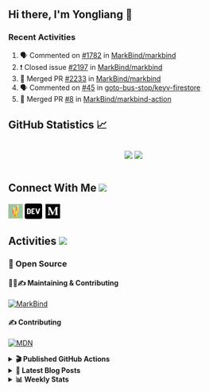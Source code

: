## Hi there, I'm Yongliang 👋

### Recent Activities

<!--START_SECTION:activity-->
1. 🗣 Commented on [#1782](https://github.com/MarkBind/markbind/issues/1782) in [MarkBind/markbind](https://github.com/MarkBind/markbind)
2. ❗️ Closed issue [#2197](https://github.com/MarkBind/markbind/issues/2197) in [MarkBind/markbind](https://github.com/MarkBind/markbind)
3. 🎉 Merged PR [#2233](https://github.com/MarkBind/markbind/pull/2233) in [MarkBind/markbind](https://github.com/MarkBind/markbind)
4. 🗣 Commented on [#45](https://github.com/goto-bus-stop/keyv-firestore/issues/45) in [goto-bus-stop/keyv-firestore](https://github.com/goto-bus-stop/keyv-firestore)
5. 🎉 Merged PR [#8](https://github.com/MarkBind/markbind-action/pull/8) in [MarkBind/markbind-action](https://github.com/MarkBind/markbind-action)
<!--END_SECTION:activity-->

## GitHub Statistics :chart_with_upwards_trend:
<div align="center">
<div style="display: flex; align-items: center; justify-content: center;">

[![](https://github-readme-stats-tlylt.vercel.app/api?username=tlylt&show_icons=true&theme=tokyonight&hide_border=true&locale=en)](https://github.com/tlylt)
[![](https://github-readme-streak-stats.herokuapp.com/?user=tlylt&theme=tokyonight&hide_border=true)](https://github.com/tlylt)
</div>
</div>

## Connect With Me <img src="https://media.giphy.com/media/2wh5K5yE3ulp3xgYcG/giphy-downsized.gif" width="30">

<a href="https://www.yongliangliu.com/" target="_blank"><img align="center" src="static/site-icon.png" alt="yongliangliu.com" height="29" width="29" /></a>
<a href="https://dev.to/tlylt" target="_blank"><img align="center" src="static/dev-badge.svg" alt="dev.to/tlylt" height="35" width="35" /></a>
<a href="https://tlylt.medium.com" target="_blank"><img align="center" src="static/medium.png" alt="tlylt.medium.com" height="35" width="35" /></a>

## Activities <img src="https://media.giphy.com/media/WUlplcMpOCEmTGBtBW/giphy.gif" width="30">

### 🔭 Open Source

#### 👷‍♂️✍️ Maintaining & Contributing
[![MarkBind](https://github-readme-stats-tlylt.vercel.app/api/pin/?username=markbind&repo=markbind)](https://github.com/MarkBind/markbind)

#### ✍️ Contributing
[![MDN](https://github-readme-stats-tlylt.vercel.app/api/pin/?username=mdn&repo=content)](https://github.com/mdn/content)

<details>
<summary> <b>🎬 Published GitHub Actions </b> </summary>

[![install-graphviz](https://github-readme-stats-tlylt.vercel.app/api/pin/?username=tlylt&repo=install-graphviz)](https://github.com/tlylt/install-graphviz)

[![reposense-action](https://github-readme-stats-tlylt.vercel.app/api/pin/?username=tlylt&repo=reposense-action)](https://github.com/tlylt/reposense-action)

[![markbin-action](https://github-readme-stats-tlylt.vercel.app/api/pin/?username=markbind&repo=markbind-action)](https://github.com/MarkBind/markbind-action)

</details>

<details>
<summary> <b>📕 Latest Blog Posts</b> </summary>

<!-- BLOG-POST-LIST:START -->
- [Deploy a ChatGPT API Server in no time](https://www.yongliangliu.com/blog/chatgpt-nextjs-server/)
- [Creating a regex-based Markdown parser in TypeScript](https://www.yongliangliu.com/blog/rmark/)
- [Create VSCode Snippets for Markdown Blog Workflows](https://www.yongliangliu.com/blog/vscode-snippets/)
- [Brag Doc 2023](https://www.yongliangliu.com/blog/brag-doc-2023/)
- [My Journey into Open Source](https://www.yongliangliu.com/blog/my-journey-into-open-source/)
<!-- BLOG-POST-LIST:END -->

</details>

<details>
<summary> <b>📊 Weekly Stats</b> </summary>

<!--START_SECTION:waka-->
![Code Time](http://img.shields.io/badge/Code%20Time-897%20hrs%203%20mins-blue)

**🐱 My GitHub Data** 

> 📦 607.8 kB Used in GitHub's Storage 
 > 
> 🏆 844 Contributions in the Year 2023
 > 
> 🚫 Not Opted to Hire
 > 
> 📜 169 Public Repositories 
 > 
> 🔑 31 Private Repositories 
 > 
**I'm an Early 🐤** 

```text
🌞 Morning                3749 commits        ███████░░░░░░░░░░░░░░░░░░   29.71 % 
🌆 Daytime                3319 commits        ███████░░░░░░░░░░░░░░░░░░   26.30 % 
🌃 Evening                4686 commits        █████████░░░░░░░░░░░░░░░░   37.14 % 
🌙 Night                  864 commits         ██░░░░░░░░░░░░░░░░░░░░░░░   06.85 % 
```
📅 **I'm Most Productive on Wednesday** 

```text
Monday                   1652 commits        ███░░░░░░░░░░░░░░░░░░░░░░   13.09 % 
Tuesday                  1914 commits        ████░░░░░░░░░░░░░░░░░░░░░   15.17 % 
Wednesday                2107 commits        ████░░░░░░░░░░░░░░░░░░░░░   16.70 % 
Thursday                 1626 commits        ███░░░░░░░░░░░░░░░░░░░░░░   12.89 % 
Friday                   1645 commits        ███░░░░░░░░░░░░░░░░░░░░░░   13.04 % 
Saturday                 1857 commits        ████░░░░░░░░░░░░░░░░░░░░░   14.72 % 
Sunday                   1817 commits        ████░░░░░░░░░░░░░░░░░░░░░   14.40 % 
```


📊 **This Week I Spent My Time On** 

```text
🕑︎ Time Zone: Asia/Singapore

💬 Programming Languages: 
Markdown                 9 hrs 25 mins       █████████░░░░░░░░░░░░░░░░   36.41 % 
TypeScript               7 hrs 11 mins       ███████░░░░░░░░░░░░░░░░░░   27.75 % 
C#                       3 hrs 19 mins       ███░░░░░░░░░░░░░░░░░░░░░░   12.83 % 
reStructuredText         2 hrs 5 mins        ██░░░░░░░░░░░░░░░░░░░░░░░   08.06 % 
YAML                     1 hr 17 mins        █░░░░░░░░░░░░░░░░░░░░░░░░   04.96 % 
```


 Last Updated on 29/03/2023 00:51:40 UTC
<!--END_SECTION:waka-->

</details>
